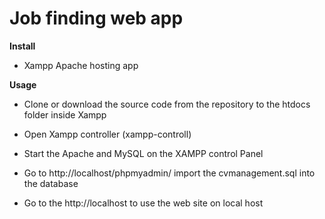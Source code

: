 # Job finding web app

**Install**

- Xampp Apache hosting app

**Usage**

- Clone or download the source code from the repository to the htdocs folder inside Xampp

- Open Xampp controller (xampp-controll)

- Start the Apache and MySQL on the XAMPP control Panel

- Go to http://localhost/phpmyadmin/ import the cvmanagement.sql into the database

- Go to the http://localhost to use the web site on local host
